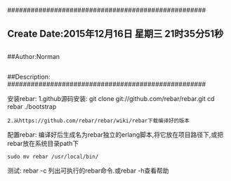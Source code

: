 ###################################################
## Create Date:2015年12月16日 星期三 21时35分51秒
##
##Author:Norman
##
##Description: 
###################################################

安装rebar:
    1.github源码安装:
    git clone git://github.com/rebar/rebar.git
    cd rebar
    ./bootstrap

    2.从https://github.com/rebar/rebar/wiki/rebar下载编译好的版本

配置rebar:
    编译好后生成名为rebar独立的erlang脚本,将它放在项目路径下,或把rebar放在系统目录path下

    sudo mv rebar /usr/local/bin/

测试:
    rebar -c 列出可执行的rebar命令.或rebar -h查看帮助
